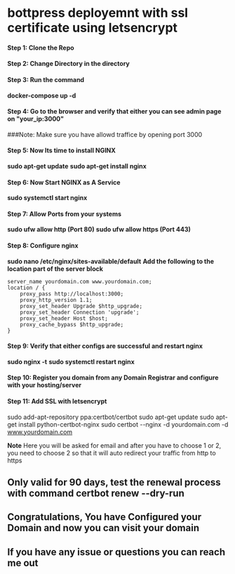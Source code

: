 # bottpress deployemnt with ssl certificate using letsencrypt

#### Step 1: Clone the Repo
#### Step 2: Change Directory in the directory 
#### Step 3: Run the command 
**docker-compose up -d**
#### Step 4: Go to the browser and verify that either you can see admin page on "your_ip:3000"
###Note: Make sure you have allowd traffice by opening port 3000
#### Step 5: Now Its time to install NGINX
**sudo apt-get update**
**sudo apt-get install nginx**
#### Step 6: Now Start NGINX as A Service
**sudo systemctl start nginx**
#### Step 7: Allow Ports from your systems
**sudo ufw allow http (Port 80)**
**sudo ufw allow https (Port 443)**
#### Step 8: Configure nginx 
**sudo nano /etc/nginx/sites-available/default**
**Add the following to the location part of the server block**
    
    server_name yourdomain.com www.yourdomain.com;
    location / {
        proxy_pass http://localhost:3000;
        proxy_http_version 1.1;
        proxy_set_header Upgrade $http_upgrade;
        proxy_set_header Connection 'upgrade';
        proxy_set_header Host $host;
        proxy_cache_bypass $http_upgrade;
    }
#### Step 9: Verify that either configs are successful and restart nginx 
**sudo nginx -t**
**sudo systemctl restart nginx**
#### Step 10: Register you domain from any Domain Registrar and configure with your hosting/server
#### Step 11: Add SSL with letsencrypt 
sudo add-apt-repository ppa:certbot/certbot
sudo apt-get update
sudo apt-get install python-certbot-nginx
sudo certbot --nginx -d yourdomain.com -d www.yourdomain.com

**Note** Here you will be asked for email and after you have to choose 1 or 2, you need to choose 2 so that it will auto redirect your traffic from http to https

**Only valid for 90 days, test the renewal process with command**
certbot renew --dry-run
---
## Congratulations, You have Configured your Domain and now you can visit your domain
## If you have any issue or questions you can reach me out
